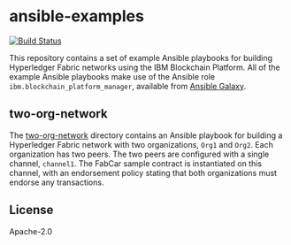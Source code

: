 # ansible-examples

[![Build Status](https://dev.azure.com/IBM-Blockchain/ansible-examples/_apis/build/status/IBM-Blockchain.ansible-examples?branchName=master)](https://dev.azure.com/IBM-Blockchain/ansible-examples/_build/latest?definitionId=2&branchName=master)

This repository contains a set of example Ansible playbooks for building Hyperledger Fabric networks using the IBM Blockchain Platform. All of the example Ansible playbooks make use of the Ansible role `ibm.blockchain_platform_manager`, available from [Ansible Galaxy](https://galaxy.ansible.com/ibm/blockchain_platform_manager).

two-org-network
-------

The [two-org-network](two-org-network/README.md) directory contains an Ansible playbook for building a Hyperledger Fabric network with two organizations, `Org1` and `Org2`. Each organization has two peers. The two peers are configured with a single channel, `channel1`. The FabCar sample contract is instantiated on this channel, with an endorsement policy stating that both organizations must endorse any transactions.

License
-------

Apache-2.0